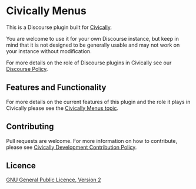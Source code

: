 # Civically Menus

This is a Discourse plugin built for [Civically](https://civically.io).

You are welcome to use it for your own Discourse instance, but keep in mind that it is not designed to be generally usable and may not work on your instance without modification.

For more details on the role of Discourse plugins in Civically see our [Discourse Policy](https://civically.io/t/discourse-policy).

## Features and Functionality

For more details on the current features of this plugin and the role it plays in Civically please see the [Civically Menus topic](https://civically.io/t/civically-menus).

## Contributing

Pull requests are welcome. For more information on how to contribute, please see [Civically Development Contribution Policy](https://civically.io/t/development-contribution-policy).

## Licence

[GNU General Public Licence, Version 2](./LICENSE.txt)
